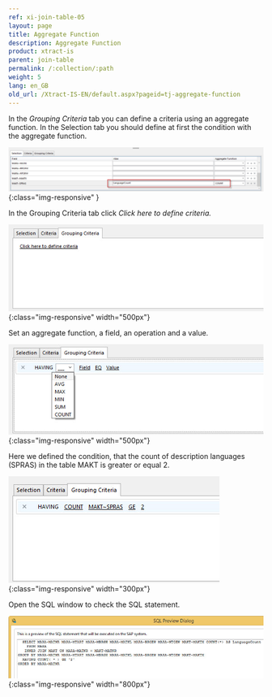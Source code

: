 ```yaml
---
ref: xi-join-table-05
layout: page
title: Aggregate Function
description: Aggregate Function
product: xtract-is
parent: join-table
permalink: /:collection/:path
weight: 5
lang: en_GB
old_url: /Xtract-IS-EN/default.aspx?pageid=tj-aggregate-function
---
```


In the *Grouping Criteria* tab you can define a criteria using an aggregate function. 
In the Selection tab you should define at first the condition with the aggregate function. 

![tj-aggregate-count](/img/content/tj-aggregate-count.jpg){:class="img-responsive" }

In the Grouping Criteria tab click *Click here to define criteria.*

![tj-grouping-criteria-0](/img/content/tj-grouping-criteria-0.jpg){:class="img-responsive" width="500px"}

Set an aggregate function, a field, an operation and a value.  

![tj-grouping-criteria-1](/img/content/tj-grouping-criteria-1.jpg){:class="img-responsive" width="500px"}

Here we defined the condition, that the count of description languages (SPRAS) in the table MAKT is greater or equal 2. 

![tj-grouping-criteria-count](/img/content/tj-grouping-criteria-count.jpg){:class="img-responsive" width="300px"}

Open the SQL window to check the SQL statement.  

![tj-grouping-sql](/img/content/tj-grouping-sql.jpg){:class="img-responsive" width="800px"}